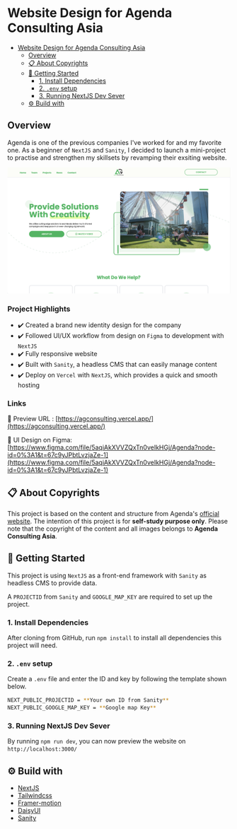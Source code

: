 # Website Design for Agenda Consulting Asia

- [Website Design for Agenda Consulting Asia](#website-design-for-agenda-consulting-asia)
  - [Overview](#overview)
  - [📋 About Copyrights](#-about-copyrights)
  - [🌟 Getting Started](#-getting-started)
    - [1. Install Dependencies](#1-install-dependencies)
    - [2. `.env` setup](#2-env-setup)
    - [3. Running NextJS Dev Sever](#3-running-nextjs-dev-sever)
  - [⚙️ Build with](#️-build-with)

## Overview

Agenda is one of the previous companies I've worked for and my favorite one. As a beginner of `NextJS` and `Sanity`, I decided to launch a mini-project to practise and strengthen my skillsets by revamping their exsiting website.

![Website Preview](public/ag-preview.png)

### Project Highlights

- ✔️ Created a brand new identity design for the company
- ✔️ Followed UI/UX workflow from design on `Figma` to development with `NextJS`
- ✔️ Fully responsive website
- ✔️ Built with `Sanity`, a headless CMS that can easily manage content
- ✔️ Deploy on `Vercel` with `NextJS`, which provides a quick and smooth hosting

### Links

🔗 Preview URL : [https://agconsulting.vercel.app/](https://agconsulting.vercel.app/)

🔗 UI Design on Figma: [https://www.figma.com/file/5aqiAkXVVZQxTn0veIkHGj/Agenda?node-id=0%3A1&t=67c9yJPbtLvzjaZe-1](https://www.figma.com/file/5aqiAkXVVZQxTn0veIkHGj/Agenda?node-id=0%3A1&t=67c9yJPbtLvzjaZe-1)

## 📋 About Copyrights

This project is based on the content and structure from Agenda's [official website](https://agconsulting.asia/). The intention of this project is for **self-study purpose only**. Please note that the copyright of the content and all images belongs to **Agenda Consulting Asia**.

## 🌟 Getting Started

This project is using `NextJS` as a front-end framework with `Sanity` as headless CMS to provide data.

A `PROJECTID` from `Sanity` and `GOOGLE_MAP_KEY` are required to set up the project.

### 1. Install Dependencies

After cloning from GitHub, run `npm install` to install all dependencies this project will need.

### 2. `.env` setup

Create a `.env` file and enter the ID and key by following the template shown below.

```sh
NEXT_PUBLIC_PROJECTID = **Your own ID from Sanity**
NEXT_PUBLIC_GOOGLE_MAP_KEY = **Google map Key**
```

### 3. Running NextJS Dev Sever

By running `npm run dev`, you can now preview the website on `http://localhost:3000/`

## ⚙️ Build with

- [NextJS](https://nextjs.org/)
- [Tailwindcss](https://tailwindcss.com/)
- [Framer-motion](https://www.framer.com/motion/)
- [DaisyUI](https://daisyui.com/)
- [Sanity](https://www.sanity.io/)
